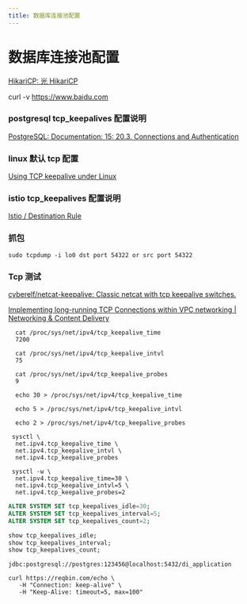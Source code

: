 ```yaml
---
title: 数据库连接池配置
---
```


# 数据库连接池配置

[HikariCP: 光 HikariCP](https://github.com/brettwooldridge/HikariCP)

curl -v https://www.baidu.com

### postgresql tcp_keepalives 配置说明

[PostgreSQL: Documentation: 15: 20.3. Connections and Authentication](https://www.postgresql.org/docs/current/runtime-config-connection.html#RUNTIME-CONFIG-CONNECTION-SETTINGS)

### linux 默认 tcp 配置

[Using TCP keepalive under Linux](https://tldp.org/HOWTO/TCP-Keepalive-HOWTO/usingkeepalive.html)

### istio tcp_keepalives 配置说明

[Istio / Destination Rule](https://istio.io/latest/docs/reference/config/networking/destination-rule/#ConnectionPoolSettings-TCPSettings-TcpKeepalive)

### 抓包

```shell
sudo tcpdump -i lo0 dst port 54322 or src port 54322
```

### Tcp 测试

[cyberelf/netcat-keepalive: Classic netcat with tcp keepalive switches.](https://github.com/cyberelf/netcat-keepalive)

[Implementing long-running TCP Connections within VPC networking | Networking & Content Delivery](https://aws.amazon.com/blogs/networking-and-content-delivery/implementing-long-running-tcp-connections-within-vpc-networking/)

```shell
  cat /proc/sys/net/ipv4/tcp_keepalive_time
  7200

  cat /proc/sys/net/ipv4/tcp_keepalive_intvl
  75

  cat /proc/sys/net/ipv4/tcp_keepalive_probes
  9
```

```shell
  echo 30 > /proc/sys/net/ipv4/tcp_keepalive_time

  echo 5 > /proc/sys/net/ipv4/tcp_keepalive_intvl

  echo 2 > /proc/sys/net/ipv4/tcp_keepalive_probes
```

```shell
 sysctl \
  net.ipv4.tcp_keepalive_time \
  net.ipv4.tcp_keepalive_intvl \
  net.ipv4.tcp_keepalive_probes
```

```shell
 sysctl -w \
  net.ipv4.tcp_keepalive_time=30 \
  net.ipv4.tcp_keepalive_intvl=5 \
  net.ipv4.tcp_keepalive_probes=2
```

```sql
ALTER SYSTEM SET tcp_keepalives_idle=30;
ALTER SYSTEM SET tcp_keepalives_interval=5;
ALTER SYSTEM SET tcp_keepalives_count=2;

show tcp_keepalives_idle;
show tcp_keepalives_interval;
show tcp_keepalives_count;
```

```shell
jdbc:postgresql://postgres:123456@localhost:5432/di_application
```

```shell
curl https://reqbin.com/echo \
   -H "Connection: keep-alive" \
   -H "Keep-Alive: timeout=5, max=100"
```
